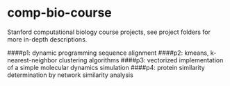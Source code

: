 comp-bio-course
===============
Stanford computational biology course projects, see project folders for more in-depth descriptions.

####p1: dynamic programming sequence alignment
####p2: kmeans, k-nearest-neighbor clustering algorithms
####p3: vectorized implementation of a simple molecular dynamics simulation
####p4: protein similarity determination by network similarity analysis
